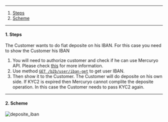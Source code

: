 ***

1. [Steps](README.md#1-steps)
2. [Scheme](README.md#2-scheme)

***

#### 1. Steps
The Customer wants to do fiat deposite on his IBAN. For this case you need to show the Customer his IBAN
1. You will need to authorize customer and check if he can use Mercuryo API. Please check [this](https://github.com/mercuryoio/Commercial-API/blob/master/Login/README.md) for more information.
2. Use method [`GET /b2b/user/iban-get`]() to get user IBAN.
3. Then show it to the Customer. The Customer will do deposite on his own side. If KYC2 is expired then Mercuryo cannot complite the deposite operation. In this case the Customer needs to pass KYC2 again.

***

#### 2. Scheme

![deposite_iban]()
